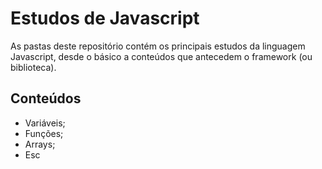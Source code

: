 # Estudos de Javascript

As pastas deste repositório contém os principais estudos da linguagem Javascript, desde o básico a conteúdos que antecedem o framework (ou biblioteca).

## Conteúdos

- Variáveis;
- Funções;
- Arrays;
- Esc
